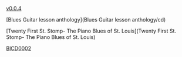 [v0.0.4](https://github.com/littleflute/blues/edit/master/README.md)

[Blues Guitar lesson anthology](Blues Guitar lesson anthology/cd)

[Twenty First St. Stomp- The Piano Blues of St. Louis](Twenty First St. Stomp- The Piano Blues of St. Louis)

[BlCD0002](BlCD0002/cd)

